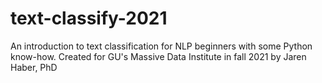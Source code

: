 # text-classify-2021
An introduction to text classification for NLP beginners with some Python know-how. Created for GU's Massive Data Institute in fall 2021 by Jaren Haber, PhD
